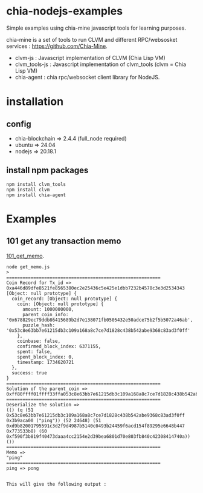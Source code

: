 # chia-nodejs-examples
Simple examples using chia-mine javascript tools for learning purposes.

chia-mine is a set of tools to run CLVM and different RPC/websosket services : https://github.com/Chia-Mine.
  - clvm-js : Javascript implementation of CLVM (Chia Lisp VM) 
  - clvm_tools-js : Javascript implementation of clvm_tools (clvm = Chia Lisp VM)
  - chia-agent : chia rpc/websocket client library for NodeJS.

# installation
## config
  - chia-blockchain => 2.4.4 (full_node required)
  - ubuntu => 24.04
  - nodejs => 20.18.1

## install npm packages
```
npm install clvm_tools
npm install clvm
npm install chia-agent
```
# Examples
## 101 get any transaction memo
[101_get_memo]([https://pages.github.com/](https://github.com/CassFairiesClub/chia-nodejs-examples/blob/main/examples/101_get_memo.js)).
```
node get_memo.js
>
=========================================================
Coin Record for Tx_id => 0xa446d89dfe8521fe8565380ec2e25436c5e425e1dbb7232b4578c3e3d2534343
[Object: null prototype] {
  coin_record: [Object: null prototype] {
    coin: [Object: null prototype] {
      amount: 1000000000,
      parent_coin_info: '0x678829ec79ddb86415689b2d7e138071fb0505432e50adce75b2f5b5072a46ab',
      puzzle_hash: '0x53c8e63bb7e61215db3c109a168a8c7ce7d1828c438b542abe9368c83ad3f0ff'
    },
    coinbase: false,
    confirmed_block_index: 6371155,
    spent: false,
    spent_block_index: 0,
    timestamp: 1734620721
  },
  success: true
}
=========================================================
Solution of the parent_coin =>
0xff80ffff01ffff33ffa053c8e63bb7e61215db3c109a168a8c7ce7d1828c438b542abe9368c83ad3f0ffff843b9aca00ffff8470696e678080ffff34ff82604880ffff33ffa0d9b82001795591c3d2f9d4987b5140c0493b24459f6acd154f89295e6648b447ff84773533b880ffff3cffa0f590f3b819f40473daaa4cc2154e2d39bea6801d70e803fb840c42308414740a8080ff8080
=========================================================
Deserialize the solution => 
(() (q (51 0x53c8e63bb7e61215db3c109a168a8c7ce7d1828c438b542abe9368c83ad3f0ff 0x3b9aca00 ("ping")) (52 24648) (51 0xd9b82001795591c3d2f9d4987b5140c0493b24459f6acd154f89295e6648b447 0x773533b8) (60 0xf590f3b819f40473daaa4cc2154e2d39bea6801d70e803fb840c42308414740a)) ())
=========================================================
Memo => 
"ping"
=========================================================
ping => pong
```
```

This will give the following output :


